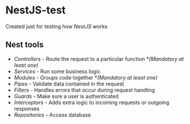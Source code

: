 # NestJS-test

Created just for testing how _NestJS_ works

## Nest tools

- _Controllers_ - Route the request to a particular function **(*Mandatory at least one)**
- _Services_ - Run some business logic
- _Modules_ - Groups code together **(*Mandatory at least one)**
- _Pipes_ - Validate data contained in the request
- _Filters_ - Handles errors that occur during request handling
- _Guards_ - Make sure a user is authenticated
- _Interceptors_ - Adds extra logic to incoming requests or outgoing responses
- _Repositories_ - Access database
